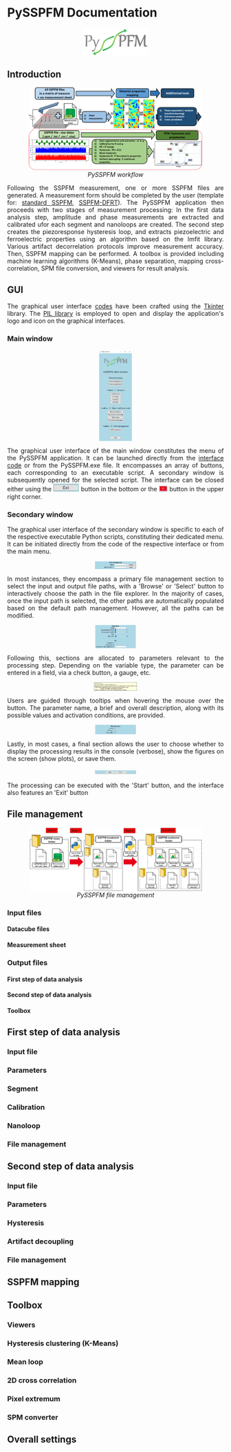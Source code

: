 # PySSPFM Documentation

<p align="center" width="100%">
    <img align="center" width="30%" src=https://github.com/CEA-MetroCarac/PySSPFM/blob/main/doc/_static/logoPySSPFM_white.PNG> <br>
</p>

## Introduction

<p align="center" width="100%">
    <img align="center" width=80%" src=https://github.com/CEA-MetroCarac/PySSPFM/blob/main/doc/_static/PySSPFM%20worflow.PNG> <br>
    <em>PySSPFM workflow</em>
</p>

<p align="justify" width="100%">
Following the SSPFM measurement, one or more SSPFM files are generated. A measurement form should be completed by the user (template for: <a href="https://github.com/CEA-MetroCarac/PySSPFM/blob/main/resources/measurement%20sheet%20model%20SSPFM%20Bruker.csv">standard SSPFM</a>, <a href="https://github.com/CEA-MetroCarac/PySSPFM/blob/main/resources/measurement%20sheet%20model%20SSPFM%20ZI%20DFRT.csv">SSPFM-DFRT</a>). 
The PySSPFM application then proceeds with two stages of measurement processing:
In the first data analysis step, amplitude and phase measurements are extracted and calibrated ufor each segment and nanoloops are created.
The second step creates the piezoresponse hysteresis loop, and extracts piezoelectric and ferroelectric properties using an algorithm based on the lmfit library. Various artifact decorrelation protocols improve measurement accuracy.
Then, SSPFM mapping can be performed.
A toolbox is provided including machine learning algorithms (K-Means), phase separation, mapping cross-correlation, SPM file conversion, and viewers for result analysis.
</p>

## GUI

<p align="justify" width="100%"> 
The graphical user interface <a href="https://github.com/CEA-MetroCarac/PySSPFM/tree/main/PySSPFM/gui">codes</a> have been crafted using the <a href="https://docs.python.org/fr/3/library/tkinter.html">Tkinter</a> library. The <a href="https://pypi.org/project/Pillow">PIL library</a> is employed to open and display the application's logo and icon on the graphical interfaces.
</p>

### Main window

<p align="center" width="100%">
    <img align="center" width="15%" src=https://github.com/CEA-MetroCarac/PySSPFM/blob/main/doc/_static/PySSPFM%20main%20GUI.PNG> <br>
</p>

<p align="justify" width="100%">
The graphical user interface of the main window constitutes the menu of the PySSPFM application. It can be launched directly from the <a href="https://github.com/CEA-MetroCarac/PySSPFM/blob/main/PySSPFM/gui/main.py">interface code</a> or from the PySSPFM.exe file. It encompasses an array of buttons, each corresponding to an executable script. A secondary window is subsequently opened for the selected script. The interface can be closed either using the <img src="https://github.com/CEA-MetroCarac/PySSPFM/blob/main/doc/_static/Exit%20Button.PNG" width="60"> button in the bottom or the <img src="https://github.com/CEA-MetroCarac/PySSPFM/blob/main/doc/_static/Close%20Button.PNG" width="20"> button in the upper right corner.
</p>

### Secondary window

<p align="justify" width="100%">
The graphical user interface of the secondary window is specific to each of the respective executable Python scripts, constituting their dedicated menu. It can be initiated directly from the code of the respective interface or from the main menu. 
</p>

<p align="center" width="100%">
    <img align="center" width="20%" src=https://github.com/CEA-MetroCarac/PySSPFM/blob/main/doc/_static/File%20Management%20Section.PNG> <br>
</p>

<p align="justify" width="100%">
In most instances, they encompass a primary file management section to select the input and output file paths, with a 'Browse' or 'Select' button to interactively choose the path in the file explorer. In the majority of cases, once the input path is selected, the other paths are automatically populated based on the default path management. However, all the paths can be modified.
</p>

<p align="center" width="100%">
    <img align="center" width="20%" src=https://github.com/CEA-MetroCarac/PySSPFM/blob/main/doc/_static/User%20Parameters%20Section.PNG> <br>
</p>

<p align="justify" width="100%">
Following this, sections are allocated to parameters relevant to the processing step. Depending on the variable type, the parameter can be entered in a field, via a check button, a gauge, etc. 
</p>

<p align="center" width="100%">
    <img align="center" width="20%" src=https://github.com/CEA-MetroCarac/PySSPFM/blob/main/doc/_static/Tooltip.png> <br>
</p>

<p align="justify" width="100%">
Users are guided through tooltips when hovering the mouse over the button. The parameter name, a brief and overall description, along with its possible values and activation conditions, are provided.
</p>

<p align="center" width="100%">
    <img align="center" width="20%" src=https://github.com/CEA-MetroCarac/PySSPFM/blob/main/doc/_static/Plot%20and%20save%20section.PNG> <br>
</p>

<p align="justify" width="100%">
Lastly, in most cases, a final section allows the user to choose whether to display the processing results in the console (verbose), show the figures on the screen (show plots), or save them. 
</p>

<p align="center" width="100%">
    <img align="center" width="20%" src=https://github.com/CEA-MetroCarac/PySSPFM/blob/main/doc/_static/Start%20and%20Exit%20section.PNG> <br>
</p>

<p align="justify" width="100%">
The processing can be executed with the 'Start' button, and the interface also features an 'Exit' button
</p>

## File management

<p align="center" width="100%">
    <img align="center" width=80%" src=https://github.com/CEA-MetroCarac/PySSPFM/blob/main/doc/_static/PySSPFM%20File%20Management.PNG> <br>
    <em>PySSPFM file management</em>
</p>

### Input files

#### Datacube files

#### Measurement sheet

### Output files

#### First step of data analysis

#### Second step of data analysis

#### Toolbox

## First step of data analysis

### Input file

### Parameters

### Segment

### Calibration

### Nanoloop

### File management

## Second step of data analysis

### Input file

### Parameters

### Hysteresis

### Artifact decoupling

### File management

## SSPFM mapping

## Toolbox

### Viewers

### Hysteresis clustering (K-Means)

### Mean loop

### 2D cross correlation

### Pixel extremum

### SPM converter

## Overall settings

